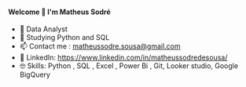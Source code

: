 #### Welcome 👋 I'm Matheus Sodré


- 🔭 Data Analyst
- 🌱 Studying Python and SQL
- 📫 Contact me : matheussodre.sousa@gmail.com
- 📮 LinkedIn: https://www.linkedin.com/in/matheussodredesousa/
- 🤓 Skills: Python , SQL , Excel , Power Bi , Git, Looker studio, Google BigQuery
